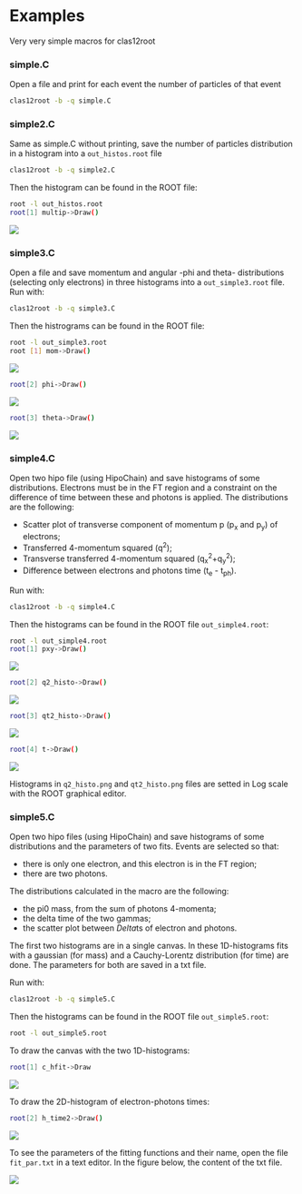 # Examples

Very very simple macros for clas12root

### simple.C

Open a file and print for each event the number of particles of that event
```bash
clas12root -b -q simple.C
```
### simple2.C

Same as simple.C without printing, save the number of particles distribution in a histogram into a `out_histos.root` file
```bash
clas12root -b -q simple2.C
```
Then the histogram can be found in the ROOT file:
```bash
root -l out_histos.root
root[1] multip->Draw()
```

![](./multip.png)

### simple3.C

Open a file and save momentum and angular -phi and theta- distributions (selecting only electrons) in three histograms into a `out_simple3.root` file.
Run with:
```bash
clas12root -b -q simple3.C
```
Then the histrograms can be found in the ROOT file:
```bash
root -l out_simple3.root
root [1] mom->Draw()
```
![](./momentum.png)
```bash
root[2] phi->Draw()
```
![](./phi.png)
```bash
root[3] theta->Draw()
```
![](./theta.png)

### simple4.C

Open two hipo file (using HipoChain) and save histograms of some distributions.
Electrons must be in the FT region and a constraint on the difference of time between these and photons is applied.
The distributions are the following:
* Scatter plot of transverse component of momentum p (p<sub>x</sub> and p<sub>y</sub>) of electrons;
* Transferred 4-momentum squared (q<sup>2</sup>);
* Transverse transferred 4-momentum squared (q<sub>x</sub><sup>2</sup>+q<sub>y</sub><sup>2</sup>);
* Difference between electrons and photons time (t<sub>e</sub> - t<sub>ph</sub>).

Run with:
```bash
clas12root -b -q simple4.C
```
Then the histograms can be found in the ROOT file `out_simple4.root`:
```bash
root -l out_simple4.root
root[1] pxy->Draw()
```
![](./px_py.png)
```bash
root[2] q2_histo->Draw()
```
![](./q2_histo.png)
```bash
root[3] qt2_histo->Draw()
```
![](./qt2_histo.png)
```bash
root[4] t->Draw()
```
![](./delta_time.png)

Histograms in `q2_histo.png` and `qt2_histo.png` files are setted in Log scale with the ROOT graphical editor. 

### simple5.C

Open two hipo files (using HipoChain) and save histograms of some distributions and the parameters of two fits.
Events are selected so that:
* there is only one electron, and this electron is in the FT region;
* there are two photons.

The distributions calculated in the macro are the following:
* the pi0 mass, from the sum of photons 4-momenta;
* the delta time of the two gammas;
* the scatter plot between $Delta$ts of electron and photons.

The first two histograms are in a single canvas. In these 1D-histograms fits with a gaussian (for mass) and a Cauchy-Lorentz distribution (for time) are done.
The parameters for both are saved in a txt file. 

Run with:
```bash
clas12root -b -q simple5.C
```
Then the histograms can be found in the ROOT file `out_simple5.root`:
```bash
root -l out_simple5.root
```

To draw the canvas with the two 1D-histograms:
```bash
root[1] c_hfit->Draw
```

![](./pi0mass_gammatime.png)

To draw the 2D-histogram of electron-photons times:
```bash
root[2] h_time2->Draw()
```

![](./time_egamma_2d.png)

To see the parameters of the fitting functions and their name, open the file `fit_par.txt` in a text editor. 
In the figure below, the content of the txt file.

![](./fit_par_file.png) 

